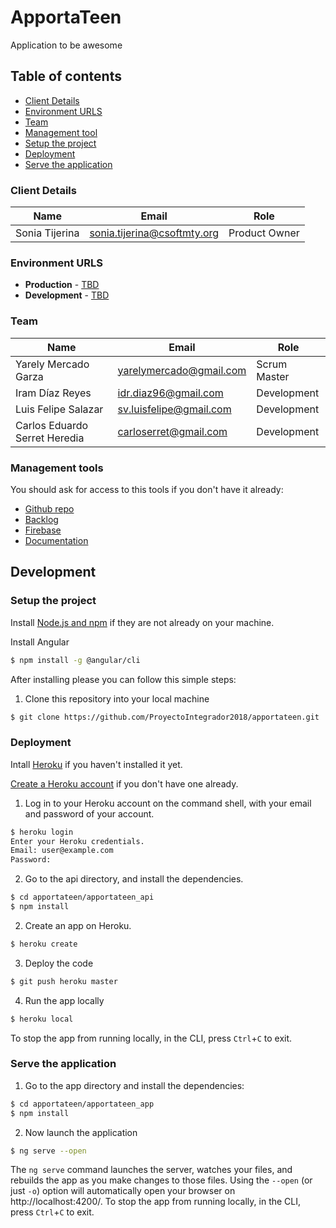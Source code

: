 # ApportaTeen

Application to be awesome

## Table of contents

* [Client Details](#client-details)
* [Environment URLS](#environment-urls)
* [Team](#team)
* [Management tool](#management-tools)
* [Setup the project](#setup-the-project)
* [Deployment](#deployment)
* [Serve the application](#serve-the-application)


### Client Details

| Name               | Email                       | Role           |
| ------------------ | --------------------------- | -------------- |
| Sonia Tijerina     | sonia.tijerina@csoftmty.org | Product Owner  |


### Environment URLS

* **Production** - [TBD](TBD)
* **Development** - [TBD](TBD)

### Team

| Name           | Email             | Role        |
| -------------- | ----------------- | ----------- |
| Yarely Mercado Garza | yarelymercado@gmail.com | Scrum Master |
| Iram Díaz Reyes | idr.diaz96@gmail.com | Development |
| Luis Felipe Salazar | sv.luisfelipe@gmail.com | Development |
| Carlos Eduardo Serret Heredia | carloserret@gmail.com | Development |

### Management tools

You should ask for access to this tools if you don't have it already:

* [Github repo](https://github.com/ProyectoIntegrador2018/apportateen)
* [Backlog](https://docs.google.com/document/d/1VrD6q7z3sr_nNzeSrYWXCyfuEPh0Yz-tjYvb0573hRA/edit?usp=sharing)
* [Firebase](https://console.firebase.google.com)
* [Documentation](https://docs.google.com/document/d/1lyQvN8jqlc2UtqYgUsuG1r2eXLr7EXPhyKpIRXoXXGQ/edit?usp=sharing)

## Development

### Setup the project

Install [Node.js and npm](https://nodejs.org/en/download/) if they are not already on your machine.

Install Angular
```bash
$ npm install -g @angular/cli
```

After installing please you can follow this simple steps:

1. Clone this repository into your local machine

```bash
$ git clone https://github.com/ProyectoIntegrador2018/apportateen.git
```

### Deployment

Intall [Heroku](https://devcenter.heroku.com/articles/heroku-cli) if you haven't installed it yet.

[Create a Heroku account](https://signup.heroku.com) if you don't have one already.

1. Log in to your Heroku account on the command shell, with your email and password of your account.

```bash
$ heroku login
Enter your Heroku credentials.
Email: user@example.com
Password:
```

2. Go to the api directory, and install the dependencies.

``` bash
$ cd apportateen/apportateen_api
$ npm install
```

2. Create an app on Heroku.

``` bash
$ heroku create
```

3. Deploy the code

``` bash
$ git push heroku master
```

4. Run the app locally

``` bash
$ heroku local
```

To stop the app from running locally, in the CLI, press `Ctrl`+`C` to exit.

### Serve the application

1. Go to the app directory and install the dependencies: 

``` bash
$ cd apportateen/apportateen_app
$ npm install
```

2. Now launch the application

``` bash
$ ng serve --open
```

The `ng serve` command launches the server, watches your files, and rebuilds the app as you make changes to those files.
Using the `--open` (or just `-o`) option will automatically open your browser on http://localhost:4200/.
To stop the app from running locally, in the CLI, press `Ctrl`+`C` to exit.


